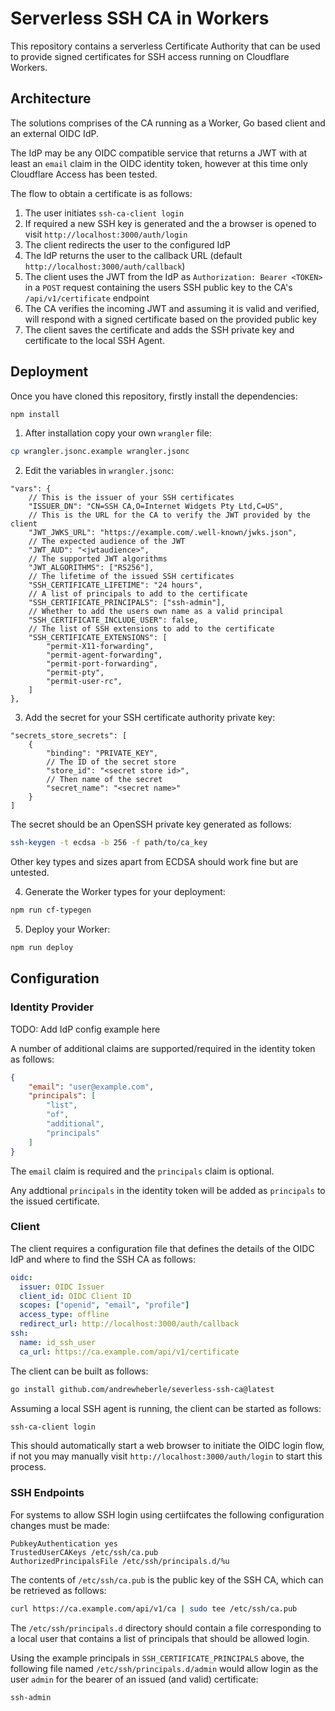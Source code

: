 # Serverless SSH CA in Workers

This repository contains a serverless Certificate Authority that can be used
to provide signed certificates for SSH access running on Cloudflare Workers.

## Architecture

The solutions comprises of the CA running as a Worker, Go based client and 
an external OIDC IdP.

The IdP may be any OIDC compatible service that returns a JWT with at least
an `email` claim in the OIDC identity token, however at this time only
Cloudflare Access has been tested.

The flow to obtain a certificate is as follows:

1. The user initiates `ssh-ca-client login`
2. If required a new SSH key is generated and the a browser is opened to
   visit `http://localhost:3000/auth/login`
3. The client redirects the user to the configured IdP
4. The IdP returns the user to the callback URL (default
   `http://localhost:3000/auth/callback`)
5. The client uses the JWT from the IdP as `Authorization: Bearer <TOKEN>`
   in a `POST` request containing the users SSH public key to the CA's
   `/api/v1/certificate` endpoint
6. The CA verifies the incoming JWT and assuming it is valid and verified, will respond with a signed certificate based on the provided public key
7. The client saves the certificate and adds the SSH private key and certificate to the local SSH Agent.

## Deployment

Once you have cloned this repository, firstly install the dependencies:

```sh
npm install
```

1. After installation copy your own `wrangler` file:

```sh
cp wrangler.jsonc.example wrangler.jsonc
```

2. Edit the variables in `wrangler.jsonc`:

```jsonc
"vars": {
    // This is the issuer of your SSH certificates
    "ISSUER_DN": "CN=SSH CA,O=Internet Widgets Pty Ltd,C=US",
    // This is the URL for the CA to verify the JWT provided by the client
    "JWT_JWKS_URL": "https://example.com/.well-known/jwks.json",
    // The expected audience of the JWT
    "JWT_AUD": "<jwtaudience>",
    // The supported JWT algorithms
    "JWT_ALGORITHMS": ["RS256"],
    // The lifetime of the issued SSH certificates
    "SSH_CERTIFICATE_LIFETIME": "24 hours",
    // A list of principals to add to the certificate
    "SSH_CERTIFICATE_PRINCIPALS": ["ssh-admin"],
    // Whether to add the users own name as a valid principal
    "SSH_CERTIFICATE_INCLUDE_USER": false,
    // The list of SSH extensions to add to the certificate
    "SSH_CERTIFICATE_EXTENSIONS": [
        "permit-X11-forwarding",
        "permit-agent-forwarding",
        "permit-port-forwarding",
        "permit-pty",
        "permit-user-rc",
    ]
},
```

3. Add the secret for your SSH certificate authority private key:

```jsonc
"secrets_store_secrets": [
    {
        "binding": "PRIVATE_KEY",
        // The ID of the secret store
        "store_id": "<secret store id>",
        // Then name of the secret
        "secret_name": "<secret name>"
    }
]
```

The secret should be an OpenSSH private key generated as follows:

```sh
ssh-keygen -t ecdsa -b 256 -f path/to/ca_key
```

Other key types and sizes apart from ECDSA should work fine but are untested.

4. Generate the Worker types for your deployment:

```sh
npm run cf-typegen
```

5. Deploy your Worker:

```sh
npm run deploy
```

## Configuration

### Identity Provider

TODO: Add IdP config example here

A number of additional claims are supported/required in the identity token as
follows:

```json
{
    "email": "user@example.com",
    "principals": [
        "list",
        "of",
        "additional",
        "principals"
    ]
}
```

The `email` claim is required and the `principals` claim is optional.

Any addtional `principals` in the identity token will be added as `principals`
to the issued certificate.

### Client

The client requires a configuration file that defines the details of the OIDC
IdP and where to find the SSH CA as follows:

```yaml
oidc:
  issuer: OIDC Issuer
  client_id: OIDC Client ID
  scopes: ["openid", "email", "profile"]
  access_type: offline
  redirect_url: http://localhost:3000/auth/callback
ssh:
  name: id_ssh_user
  ca_url: https://ca.example.com/api/v1/certificate
```

The client can be built as follows:

```sh
go install github.com/andrewheberle/severless-ssh-ca@latest
```

Assuming a local SSH agent is running, the client can be started as follows:

```sh
ssh-ca-client login
```

This should automatically start a web browser to initiate the OIDC login flow,
if not you may manually visit `http://localhost:3000/auth/login` to start this
process.

### SSH Endpoints

For systems to allow SSH login using certiifcates the following configuration
changes must be made:

```ssh
PubkeyAuthentication yes
TrustedUserCAKeys /etc/ssh/ca.pub
AuthorizedPrincipalsFile /etc/ssh/principals.d/%u
```

The contents of `/etc/ssh/ca.pub` is the public key of the SSH CA, which can
be retrieved as follows:

```sh
curl https://ca.example.com/api/v1/ca | sudo tee /etc/ssh/ca.pub
```

The `/etc/ssh/principals.d` directory should contain a file corresponding to
a local user that contains a list of principals that should be allowed
login.

Using the example principals in `SSH_CERTIFICATE_PRINCIPALS` above, the
following file named `/etc/ssh/principals.d/admin` would allow login
as the user `admin` for the bearer of an issued (and valid) certificate:

```
ssh-admin
```